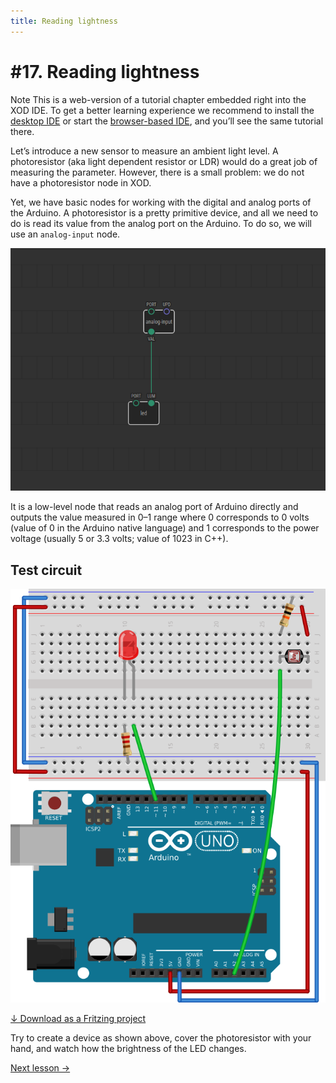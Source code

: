 ```yaml
---
title: Reading lightness
---
```


# #17. Reading lightness

<div class="ui segment note">
<span class="ui ribbon label">Note</span>
This is a web-version of a tutorial chapter embedded right into the XOD IDE.
To get a better learning experience we recommend to install the
<a href="/downloads/">desktop IDE</a> or start the
<a href="/ide/">browser-based IDE</a>, and you’ll see the same tutorial there.
</div>

Let’s introduce a new sensor to measure an ambient light level.  A
photoresistor (aka light dependent resistor or LDR) would do a great job of
measuring the parameter. However, there is a small problem: we do not have a
photoresistor node in XOD.

Yet, we have basic nodes for working with the digital and analog ports of the
Arduino. A photoresistor is a pretty primitive device, and all we need to do is
read its value from the analog port on the Arduino. To do so, we will use an
`analog-input` node.

![Patch](./patch.png)

It is a low-level node that reads an analog port of Arduino directly and
outputs the value measured in 0–1 range where 0 corresponds to 0 volts (value
of 0 in the Arduino native language) and 1 corresponds to the power voltage
(usually 5 or 3.3 volts; value of 1023 in C++).

## Test circuit

![Circuit](./circuit.fz.png)

[↓ Download as a Fritzing project](./circuit.fzz)

Try to create a device as shown above, cover the photoresistor with your hand,
and watch how the brightness of the LED changes.

[Next lesson →](../18-comparisons/)
